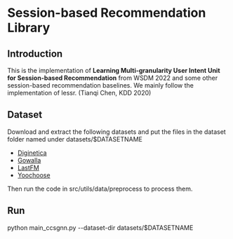 # Session-based Recommendation Library

## Introduction

This is the implementation of **Learning Multi-granularity User Intent Unit for Session-based Recommendation** from WSDM 2022 and some other session-based recommendation baselines. We mainly follow the implementation of lessr. (Tianqi Chen, KDD 2020)

## Dataset

Download and extract the following datasets and put the files in the dataset folder named under datasets/$DATASETNAME

* [Diginetica](https://competitions.codalab.org/competitions/11161#learn_the_details-data2)
* [Gowalla](http://snap.stanford.edu/data/loc-gowalla_totalCheckins.txt.gz)
* [LastFM](http://ocelma.net/MusicRecommendationDataset/lastfm-1K.html)
* [Yoochoose](https://www.kaggle.com/chadgostopp/recsys-challenge-2015)

Then run the code in src/utils/data/preprocess to process them.

## Run

<p>python main_ccsgnn.py --dataset-dir datasets/$DATASETNAME</p>


